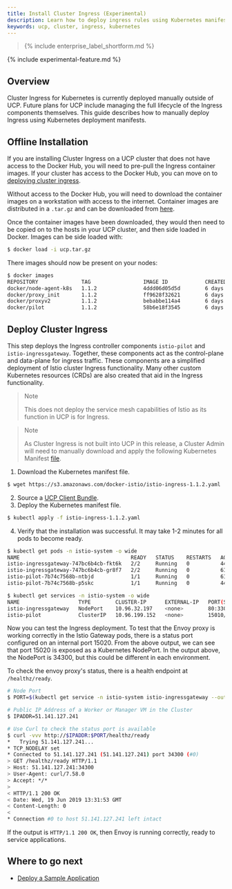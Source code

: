 ```yaml
---
title: Install Cluster Ingress (Experimental)
description: Learn how to deploy ingress rules using Kubernetes manifests.
keywords: ucp, cluster, ingress, kubernetes
---
```


>{% include enterprise_label_shortform.md %}

{% include experimental-feature.md %}

## Overview

Cluster Ingress for Kubernetes is currently deployed manually outside of UCP.
Future plans for UCP include managing the full lifecycle of the Ingress
components themselves. This guide describes how to manually deploy Ingress using
Kubernetes deployment manifests.

## Offline Installation

If you are installing Cluster Ingress on a UCP cluster that does not have access
to the Docker Hub, you will need to pre-pull the Ingress container images. If
your cluster has access to the Docker Hub, you can move on to [deploying cluster
ingress](#deploy-cluster-ingress).

Without access to the Docker Hub, you will need to download the container images
on a workstation with access to the internet. Container images are distributed
in a `.tar.gz` and can be downloaded from
[here](https://s3.amazonaws.com/docker-istio/istio-ingress-1.1.2.tgz).

Once the container images have been downloaded, they would then need to be
copied on to the hosts in your UCP cluster, and then side loaded in Docker.
Images can be side loaded with:

```bash
$ docker load -i ucp.tar.gz
```

There images should now be present on your nodes:

```bash
$ docker images
REPOSITORY              TAG                 IMAGE ID            CREATED             SIZE
docker/node-agent-k8s   1.1.2               4ddd06d05d5d        6 days ago          243MB
docker/proxy_init       1.1.2               ff9628f32621        6 days ago          145MB
docker/proxyv2          1.1.2               bebabbe114a4        6 days ago          360MB
docker/pilot            1.1.2               58b6e18f3545        6 days ago          299MB
```

## Deploy Cluster Ingress

This step deploys the Ingress controller components `istio-pilot` and
`istio-ingressgateway`. Together, these components act as the control-plane and
data-plane for ingress traffic. These components are a simplified deployment of
Istio cluster Ingress functionality. Many other custom Kubernetes resources (CRDs) are
also created that aid in the Ingress functionality.

> Note
>
> This does not deploy the service mesh capabilities of Istio as its
> function in UCP is for Ingress.

> Note
>
> As Cluster Ingress is not built into UCP in this release, a Cluster Admin will
> need to manually download and apply the following Kubernetes Manifest [file](https://s3.amazonaws.com/docker-istio/istio-ingress-1.1.2.yaml).

1. Download the Kubernetes manifest file.
```bash
$ wget https://s3.amazonaws.com/docker-istio/istio-ingress-1.1.2.yaml
```
2. Source a [UCP Client Bundle](/ee/ucp/user-access/cli/).
3. Deploy the Kubernetes manifest file.
```bash
$ kubectl apply -f istio-ingress-1.1.2.yaml
```
4. Verify that the installation was successful. It may take 1-2 minutes for all pods to become ready.

```bash
$ kubectl get pods -n istio-system -o wide
NAME                                    READY   STATUS    RESTARTS   AGE   IP           NODE         NOMINATED NODE   READINESS GATES
istio-ingressgateway-747bc6b4cb-fkt6k   2/2     Running   0          44s   172.0.1.23   manager-02   <none>           <none>
istio-ingressgateway-747bc6b4cb-gr8f7   2/2     Running   0          61s   172.0.1.25   manager-02   <none>           <none>
istio-pilot-7b74c7568b-ntbjd            1/1     Running   0          61s   172.0.1.22   manager-02   <none>           <none>
istio-pilot-7b74c7568b-p5skc            1/1     Running   0          44s   172.0.1.24   manager-02   <none>           <none>

$ kubectl get services -n istio-system -o wide
NAME                   TYPE        CLUSTER-IP      EXTERNAL-IP   PORT(S)                                                                                      AGE   SELECTOR
istio-ingressgateway   NodePort    10.96.32.197    <none>        80:33000/TCP,443:33001/TCP,31400:33002/TCP,15030:34420/TCP,15443:34368/TCP,15020:34300/TCP   86s   app=istio-ingressgateway,istio=ingressgateway,release=istio
istio-pilot            ClusterIP   10.96.199.152   <none>        15010/TCP,15011/TCP,8080/TCP,15014/TCP                                                       85s   istio=pilot
```

Now you can test the Ingress deployment. To test that the Envoy proxy is working correctly in the Istio Gateway pods, there is a status port configured on an internal port 15020. From the above output, we can see that port 15020 is exposed as a Kubernetes NodePort. In the output above, the NodePort is 34300, but this could be different in each
environment.

To check the envoy proxy's status, there is a health endpoint at `/healthz/ready`.

```bash
# Node Port
$ PORT=$(kubectl get service -n istio-system istio-ingressgateway --output jsonpath='{.spec.ports[?(@.name=="status-port")].nodePort}')

# Public IP Address of a Worker or Manager VM in the Cluster
$ IPADDR=51.141.127.241

# Use Curl to check the status port is available
$ curl -vvv http://$IPADDR:$PORT/healthz/ready
*   Trying 51.141.127.241...
* TCP_NODELAY set
* Connected to 51.141.127.241 (51.141.127.241) port 34300 (#0)
> GET /healthz/ready HTTP/1.1
> Host: 51.141.127.241:34300
> User-Agent: curl/7.58.0
> Accept: */*
>
< HTTP/1.1 200 OK
< Date: Wed, 19 Jun 2019 13:31:53 GMT
< Content-Length: 0
<
* Connection #0 to host 51.141.127.241 left intact
```

If the output is `HTTP/1.1 200 OK`, then Envoy is running correctly, ready to service applications.

## Where to go next

- [Deploy a Sample Application](ingress.md)
